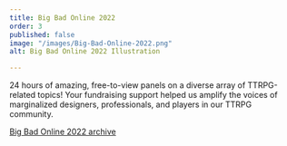 ```yaml
---
title: Big Bad Online 2022
order: 3
published: false
image: "/images/Big-Bad-Online-2022.png"
alt: Big Bad Online 2022 Illustration

---
```

24 hours of amazing, free-to-view panels on a diverse array of TTRPG-related topics! Your fundraising support helped us amplify the voices of marginalized designers, professionals, and players in our TTRPG community.

[Big Bad Online 2022 archive](/past-events/big-bad-online-2022/)